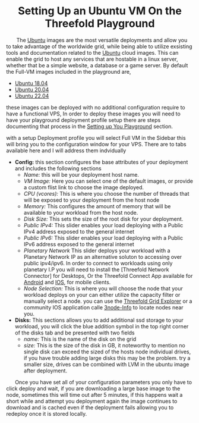 # <center> Setting Up an Ubuntu VM On the Threefold Playground </Center>

&nbsp;&nbsp;&nbsp;&nbsp;&nbsp;&nbsp; The [Ubuntu](https://ubuntu.com) images are the most versatile deployments and allow you to take advantage of the worldwide grid, while being able to utilize exsisting tools and documentation related to the [Ubuntu](https://ubuntu.com) cloud images. This can enable the grid to host any services that are hostable in a linux server, whether that be a simple website, a database or a game server. By default the Full-VM images included in the playground are, 
	
- [Ubuntu 18.04](https://releases.ubuntu.com/18.04/)
- [Ubuntu 20.04](https://releases.ubuntu.com/20.04/)
- [Ubuntu 22.04](https://releases.ubuntu.com/22.04/)

these images can be deployed with no additional configuration require to have a functional VPS, In order to deploy these images you will need to have your playground deployment profile setup there are steps documenting that process in the [Setting up You Playground](setup) section. 

with a setup Deployment profile you will select Full VM in the Sidebar this will bring you to the configuration window for your VPS. There are to tabs available here and I will address them indvidually 

- **Config:** this section configures the base attributes of your deployment and includes the following sections 
  - *Name:* this will be your deployment host name. 
  - *VM Image:* Here you can select one of the default images, or provide a custom flist link to choose the image deployed. 
  - *CPU (vcores):* This is where you choose the number of threads that will be exposed to your deployment from the host node
  - *Memory:* This configures the amount of memory that will be available to your workload from the host node. 
  - *Disk Size:* This sets the size of the root disk for your deployment. 
  - *Public IPv4:* This slider enables your load deploying with a Public IPv4 address exposed to the general internet 
  - *Public IPv6:* This slider enables your load deploying with a Public IPv6 address exposed to the general internet 
  - *Planetary Network* This slider deploys your workload with a Planetary Network IP as an alternative soluton to accessing over public ipv4/ipv6. In order to connect to workloads using only planetary I.P you will need to install the [Threefold Network Connector] for Desktops, Or the Threefold Connect App available for [Android](https://play.google.com/store/apps/details?id=org.jimber.threebotlogin&hl=en_US&gl=US) and [IOS](https://apps.apple.com/us/app/threefold-connect/id1459845885), for mobile clients. 
  - *Node Selection:* This is where you will choose the node that your workload deploys on your can either utilize the capacity filter or manually select a node. you can use the [Threefold Grid Explorer](https://dashboard.grid.tf/explorer/nodes) or a community IOS application calle [3node-Info](https://apps.apple.com/ca/app/3node-info/id1639700546) to locate nodes near you. 
- **Disks:** This sections allows you to add additional ssd storage to your workload, you will click the blue addition symbol in the top right corner of the disks tab and be presented with two fields
  - *name:* This is the name of the disk on the grid
  - *size:* This is the size of the disk in GB, it noteworthy to mention no single disk can exceed the sized of the hosts node individual drives, if you have trouble adding large disks this may be the problem. try a smaller size, drives can be combined with LVM in the ubuntu image after deployment. 
  
 &nbsp;&nbsp;&nbsp;&nbsp;&nbsp;&nbsp;Once you have set all of your configuration parameters you only have to click deploy and wait, if you are downloading a large base image to the node, sometimes this will time out after 5 minutes, if this happens wait a short while and attempt you deployment again the image continues to download and is cached even if the deployment fails allowing you to redeploy once it is stored locally. 
